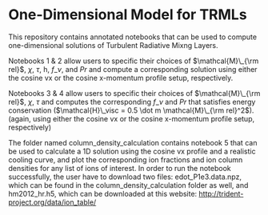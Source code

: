 # One-Dimensional Model for TRMLs
This repository contains annotated notebooks that can be used to compute one-dimensional solutions of Turbulent Radiative Mixng Layers.

Notebooks 1 & 2 allow users to specific their choices of $\mathcal{M}\_{\rm rel}$, $\chi$, $\tau$, h, $f\_{\nu}$, and $Pr$ and compute a corresponding solution using either the cosine vx or the cosine x-momentum profile setup, respectively. 

Notebooks 3 & 4 allow users to specific their choices of $\mathcal{M}\_{\rm rel}$, $\chi$, $\tau$ and computes the corresponding $f\_{\nu}$ and $Pr$ that satisfies energy conservation ($\mathcal{H}\_visc = 0.5 \dot m \mathcal{M}\_{\rm rel}^2$). (again, using either the cosine vx or the cosine x-momentum profile setup, respectively)

The folder named column_density_calculation contains notebook 5 that can be used to calculate a 1D solution using the cosine vx profile and a realistic cooling curve, and plot the corresponding ion fractions and ion column densities for any list of ions of interest. In order to run the notebook successfully, the user have to download two files: edot_P1e3.data.npz, which can be found in the column_density_calculation folder as well, and hm2012_hr.h5, which can be downloaded at this website: http://trident-project.org/data/ion_table/
